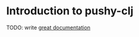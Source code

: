 # Introduction to pushy-clj

TODO: write [great documentation](http://jacobian.org/writing/what-to-write/)
